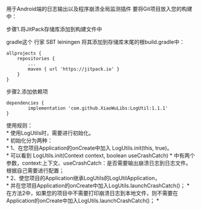 


用于Android端的日志输出以及程序崩溃全局监测插件
要将Git项目放入您的构建中：

步骤1.将JitPack存储库添加到构建文件中

gradle这个
行家
SBT
leiningen
将其添加到存储库末尾的根build.gradle中：

	allprojects {
		repositories {
			...
			maven { url 'https://jitpack.io' }
		}
	}
步骤2.添加依赖项

	dependencies {
	        implementation 'com.github.XiaoWuLibs:LogUtil:1.1.1'
	}

使用规则：<br>
     * 使用LogUtils时，需要进行初始化。<br>
     * 初始化分为两种：<br>
     * 1、在您项目Application的onCreate中加入  LogUtils.init(this, true)。<br>
     * 可以看到 LogUtils.init(Context context, boolean useCrashCatch)
     * 中有两个参数，context:上下文、useCrashCatch：是否需要输出崩溃日志到日志文件。根据自己需要进行配置；<br>
     * 2、使您项目的Application继承LogUtils的LogUtilApplication，<br>
     * 并在您项目Application的onCreate中加入LogUtils.launchCrashCatch()；
     * 在方法2中，如果您的项目中不需要打印崩溃日志到本地文件，则不需要在Application的onCreate中加入LogUtils.launchCrashCatch()；
     *
